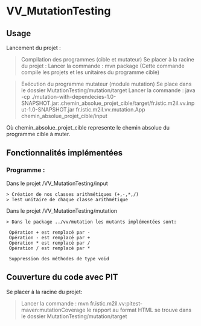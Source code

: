 # VV_MutationTesting

## Usage

Lancement du projet :

  > Compilation des programmes (cible et mutateur)
  Se placer à la racine du projet :
  Lancer la commande : mvn package (Cette commande compile les projets et les unitaires du programme cible)
  
  > Exécution du programme mutateur (module mutation)
  Se place dans le dossier MutationTesting/mutation/target
  Lancer la commande : 
  > java -cp ./mutation-with-dependecies-1.0-SNAPSHOT.jar:.chemin_absolue_projet_cible/target/fr.istic.m2il.vv.input-1.0-SNAPSHOT.jar fr.istic.m2il.vv.mutation.App chemin_absolue_projet_cible/input
  
  Où chemin_absolue_projet_cible represente le chemin absolue du programme cible à muter.
  
    
    
    

## Fonctionnalités implémentées 

 ### Programme :
 
 Dans le projet /VV_MutationTesting/input
 
    > Création de nos classes arithmétiques (+,-,*,/)
    > Test unitaire de chaque classe arithmétique
 
  Dans le projet /VV_MutationTesting/mutation
  
    > Dans le package ../vv/mutation les mutants implémentées sont:
      
     Opération + est remplacé par -
     Opération - est remplacé par +
     Opération * est remplacé par /
     Opération / est remplacé par *
     
     Suppression des méthodes de type void
     
     
## Couverture du code avec PIT

  Se placer à la racine du projet:
 
  > Lancer la commande : mvn fr.istic.m2il.vv:pitest-maven:mutationCoverage
  le rapport au format HTML se trouve dans le dossier MutationTesting/mutation/target
  
  

  
     

